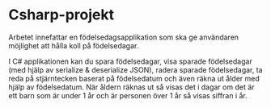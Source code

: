 # Csharp-projekt


Arbetet innefattar en födelsedagsapplikation som ska ge användaren möjlighet att hålla koll på födelsedagar. 

I C# applikationen kan du spara födelsedagar, visa sparade födelsedagar (med hjälp av serialize & deserialize JSON), radera sparade födelsedagar, ta reda på stjärntecken baserat på födelsedatum och även räkna ut ålder med hjälp av födelsedatum. När åldern räknas ut så visas det i dagar om det är ett barn som är under 1 år och är personen över 1 år så visas siffran i år. 
